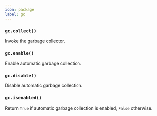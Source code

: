 ```yaml
---
icon: package
label: gc
---
```


### `gc.collect()`

Invoke the garbage collector.

### `gc.enable()`

Enable automatic garbage collection.

### `gc.disable()`

Disable automatic garbage collection.

### `gc.isenabled()`

Return `True` if automatic garbage collection is enabled, `False` otherwise.